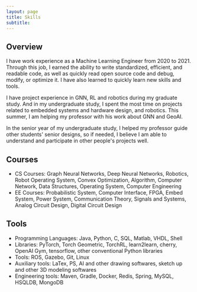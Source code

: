 ```yaml
---
layout: page
title: Skills
subtitle: 
---
```


## Overview
I have work experience as a Machine Learning Engineer from 2020 to 2021. Through this job, I earned the ability to write standardized, efficient, and readable code, as well as quickly read open source code and debug, modify, or optimize it. I have also learned to quickly learn new skills and tools.

I have project experience in GNN, RL and robotics during my graduate study. And in my undergraduate study, I spent the most time on projects related to embedded systems and hardware design, and robotics. This summer, I am helping my professor with his work about GNN and GeoAI.

In the senior year of my undergraduate study, I helped my professor guide other students' senior designs, so if needed, I believe I am able to understand and participate in other people's projects well.

## Courses
- CS Courses: Graph Neural Networks, Deep Neural Networks, Robotics, Robot Operating System, Convex Optimization, Algorithm, Computer Network, Data Structures, Operating System, Computer Engineering
- EE Courses: Probabilistic System, Computer Interface, FPGA, Embed System, Power System, Communication Theory, Signals and Systems, Analog Circuit Design, Digital Circuit Design

## Tools

- Programming Languages: Java, Python, C, SQL, Matlab, VHDL, Shell
- Libraries: PyTorch, Torch Geometric, TorchRL, learn2learn, cherry, OpenAI Gym, tensorflow, other conventional Python libraries
- Tools: ROS, Gazebo, Git, Linux
- Auxiliary tools: LaTex, PS, AI and other drawing softwares, sketch up and other 3D modeling softwares
- Engineering tools: Maven, Gradle, Docker, Redis, Spring, MySQL, HSQLDB, MongoDB
